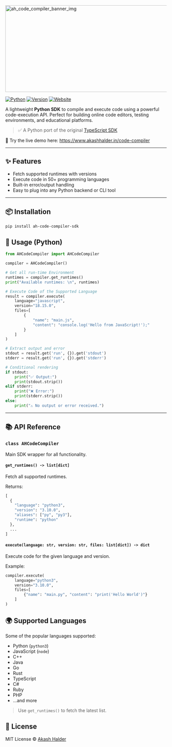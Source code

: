 <img src="https://ik.imagekit.io/AkashPortfolioAssets/code-compiler-og-img.png" height="270" width="1500" alt="ah_code_compiler_banner_img"> 

[![Python](https://img.shields.io/badge/Python-3.10+-blue.svg)](https://www.python.org/)
[![Version](https://img.shields.io/badge/version-1.x-green.svg)](https://pypi.org/project/ah-code-compiler-sdk/)
[![Website](https://img.shields.io/badge/🌐%20Visit%20my%20portfolio-akashhalder.in-blue)](https://akashhalder.in/portfolio)

A lightweight **Python SDK** to compile and execute code using a powerful code-execution API. Perfect for building online code editors, testing environments, and educational platforms.

> ✅ A Python port of the original [TypeScript SDK](https://www.npmjs.com/package/ah_code_compiler_sdk)

🎯 Try the live demo here: https://www.akashhalder.in/code-compiler

---

## ✨ Features

- Fetch supported runtimes with versions
- Execute code in 50+ programming languages
- Built-in error/output handling
- Easy to plug into any Python backend or CLI tool

---

## 📦 Installation

```bash
pip install ah-code-compiler-sdk
````


## 🚀 Usage (Python)

```python
from AHCodeCompiler import AHCodeCompiler

compiler = AHCodeCompiler()

# Get all run-time Environment
runtimes = compiler.get_runtimes() 
print("Available runtimes: \n", runtimes)

# Execute Code of the Supported Language
result = compiler.execute(
    language="javascript",
    version="18.15.0",
    files=[
        {
            "name": "main.js",
            "content": "console.log('Hello from JavaScript!');"
        }
    ]
)

# Extract output and error
stdout = result.get('run', {}).get('stdout')
stderr = result.get('run', {}).get('stderr')

# Conditional rendering
if stdout:
    print("✅ Output:")
    print(stdout.strip())
elif stderr:
    print("❌ Error:")
    print(stderr.strip())
else:
    print("⚠️ No output or error received.")

```

---

## 📚 API Reference

### `class AHCodeCompiler`

Main SDK wrapper for all functionality.

#### `get_runtimes() -> list[dict]`

Fetch all supported runtimes.

Returns:

```python
[
  {
    "language": "python3",
    "version": "3.10.0",
    "aliases": ["py", "py3"],
    "runtime": "python"
  },
  ...
]
```

#### `execute(language: str, version: str, files: list[dict]) -> dict`

Execute code for the given language and version.

Example:

```python
compiler.execute(
    language="python3",
    version="3.10.0",
    files=[
        {"name": "main.py", "content": "print('Hello World')"}
    ]
)
```

## 🌍 Supported Languages

Some of the popular languages supported:

* Python (`python3`)
* JavaScript (`node`)
* C++
* Java
* Go
* Rust
* TypeScript
* C#
* Ruby
* PHP
* ...and more

> Use `get_runtimes()` to fetch the latest list.


## 📄 License

MIT License © [Akash Halder](https://www.akashhalder.in/portfolio)

